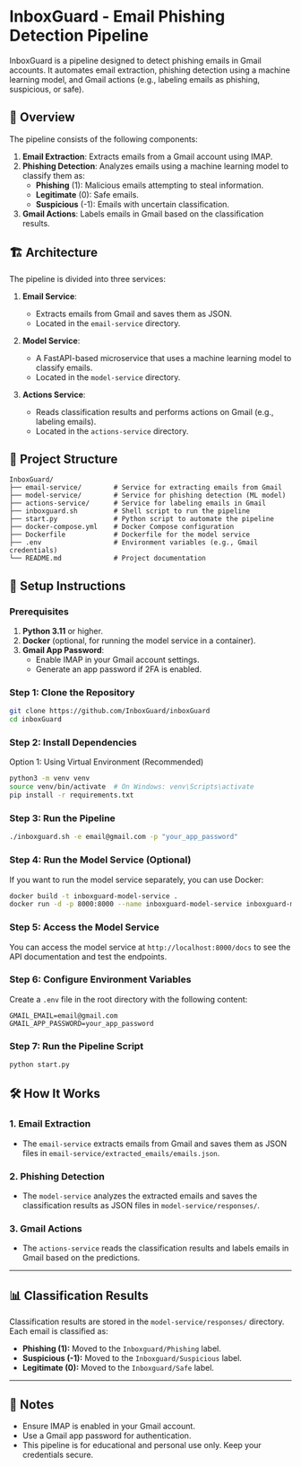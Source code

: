 # InboxGuard - Email Phishing Detection Pipeline

InboxGuard is a pipeline designed to detect phishing emails in Gmail accounts. It automates email extraction, phishing detection using a machine learning model, and Gmail actions (e.g., labeling emails as phishing, suspicious, or safe).

## 🎯 Overview

The pipeline consists of the following components:

1. **Email Extraction**: Extracts emails from a Gmail account using IMAP.
2. **Phishing Detection**: Analyzes emails using a machine learning model to classify them as:
   - **Phishing** (1): Malicious emails attempting to steal information.
   - **Legitimate** (0): Safe emails.
   - **Suspicious** (-1): Emails with uncertain classification.
3. **Gmail Actions**: Labels emails in Gmail based on the classification results.

## 🏗️ Architecture

The pipeline is divided into three services:

1. **Email Service**:

   - Extracts emails from Gmail and saves them as JSON.
   - Located in the `email-service` directory.

2. **Model Service**:

   - A FastAPI-based microservice that uses a machine learning model to classify emails.
   - Located in the `model-service` directory.

3. **Actions Service**:
   - Reads classification results and performs actions on Gmail (e.g., labeling emails).
   - Located in the `actions-service` directory.

## 📁 Project Structure

```plaintext
InboxGuard/
├── email-service/        # Service for extracting emails from Gmail
├── model-service/        # Service for phishing detection (ML model)
├── actions-service/      # Service for labeling emails in Gmail
├── inboxguard.sh         # Shell script to run the pipeline
├── start.py              # Python script to automate the pipeline
├── docker-compose.yml    # Docker Compose configuration
├── Dockerfile            # Dockerfile for the model service
├── .env                  # Environment variables (e.g., Gmail credentials)
└── README.md             # Project documentation
```

## 🚀 Setup Instructions

### Prerequisites

1. **Python 3.11** or higher.
2. **Docker** (optional, for running the model service in a container).
3. **Gmail App Password**:
   - Enable IMAP in your Gmail account settings.
   - Generate an app password if 2FA is enabled.

### Step 1: Clone the Repository

```bash
git clone https://github.com/InboxGuard/inboxGuard
cd inboxGuard
```

### Step 2: Install Dependencies

Option 1: Using Virtual Environment (Recommended)

```bash
python3 -m venv venv
source venv/bin/activate  # On Windows: venv\Scripts\activate
pip install -r requirements.txt
```

### Step 3: Run the Pipeline

```bash
./inboxguard.sh -e email@gmail.com -p "your_app_password"
```

### Step 4: Run the Model Service (Optional)

If you want to run the model service separately, you can use Docker:

```bash
docker build -t inboxguard-model-service .
docker run -d -p 8000:8000 --name inboxguard-model-service inboxguard-model-service
```

### Step 5: Access the Model Service

You can access the model service at `http://localhost:8000/docs` to see the API documentation and test the endpoints.

### Step 6: Configure Environment Variables

Create a `.env` file in the root directory with the following content:

```plaintext
GMAIL_EMAIL=email@gmail.com
GMAIL_APP_PASSWORD=your_app_password
```

### Step 7: Run the Pipeline Script

```bash
python start.py
```

## 🛠️ How It Works

### 1. Email Extraction

- The `email-service` extracts emails from Gmail and saves them as JSON files in `email-service/extracted_emails/emails.json`.

### 2. Phishing Detection

- The `model-service` analyzes the extracted emails and saves the classification results as JSON files in `model-service/responses/`.

### 3. Gmail Actions

- The `actions-service` reads the classification results and labels emails in Gmail based on the predictions.

---

## 📊 Classification Results

Classification results are stored in the `model-service/responses/` directory. Each email is classified as:

- **Phishing (1):** Moved to the `Inboxguard/Phishing` label.
- **Suspicious (-1):** Moved to the `Inboxguard/Suspicious` label.
- **Legitimate (0):** Moved to the `Inboxguard/Safe` label.

---

## 📝 Notes

- Ensure IMAP is enabled in your Gmail account.
- Use a Gmail app password for authentication.
- This pipeline is for educational and personal use only. Keep your credentials secure.
